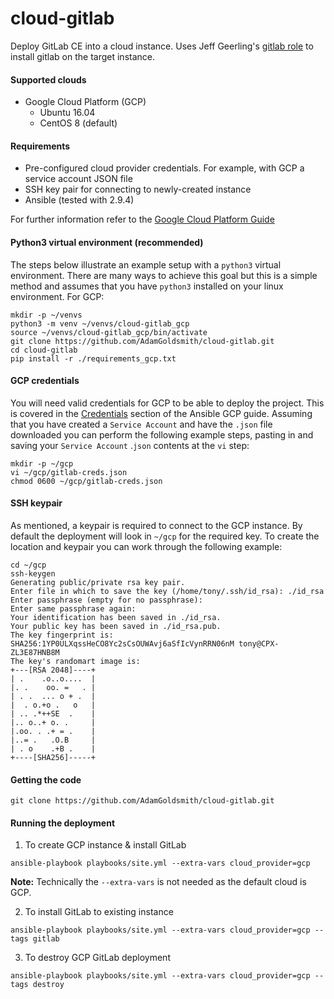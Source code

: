 # cloud-gitlab

Deploy GitLab CE into a cloud instance. Uses Jeff Geerling's [gitlab role](<https://galaxy.ansible.com/geerlingguy/gitlab/>) to install gitlab on the target instance.

#### Supported clouds

* Google Cloud Platform (GCP)
  * Ubuntu 16.04
  * CentOS 8 (default)

#### Requirements

* Pre-configured cloud provider credentials. For example, with GCP a service account JSON file
* SSH key pair for connecting to newly-created instance
* Ansible (tested with 2.9.4)

For further information refer to the [Google Cloud Platform Guide](https://docs.ansible.com/ansible/latest/scenario_guides/guide_gce.html)

#### Python3 virtual environment (recommended)

The steps below illustrate an example setup with a `python3` virtual environment.  There are many ways to achieve this goal but this is a simple method and assumes that you have `python3` installed on your linux environment.  For GCP:

```
mkdir -p ~/venvs
python3 -m venv ~/venvs/cloud-gitlab_gcp
source ~/venvs/cloud-gitlab_gcp/bin/activate
git clone https://github.com/AdamGoldsmith/cloud-gitlab.git
cd cloud-gitlab
pip install -r ./requirements_gcp.txt
```

#### GCP credentials

You will need valid credentials for GCP to be able to deploy the project.  This is covered in the [Credentials](https://docs.ansible.com/ansible/latest/scenario_guides/guide_gce.html#credentials) section of the Ansible GCP guide.  Assuming that you have created a `Service Account` and have the `.json` file downloaded you can perform the following example steps, pasting in and saving your `Service Account` .`json` contents at the `vi` step:

```
mkdir -p ~/gcp
vi ~/gcp/gitlab-creds.json
chmod 0600 ~/gcp/gitlab-creds.json
```

#### SSH keypair

As mentioned, a keypair is required to connect to the GCP instance. By default the deployment will look in `~/gcp` for the required key.  To create the location and keypair you can work through the following example:

```
cd ~/gcp
ssh-keygen
Generating public/private rsa key pair.
Enter file in which to save the key (/home/tony/.ssh/id_rsa): ./id_rsa
Enter passphrase (empty for no passphrase):
Enter same passphrase again:
Your identification has been saved in ./id_rsa.
Your public key has been saved in ./id_rsa.pub.
The key fingerprint is:
SHA256:1YP0ULXqssHeCO8Yc2sCsOUWAvj6aSfIcVynRRN06nM tony@CPX-ZL3E87HNB8M
The key's randomart image is:
+---[RSA 2048]----+
| .    .o..o....  |
|. .    oo. =   . |
| . .  ... o + .  |
|  . o.+o .   o   |
| .. .*++SE  .    |
|.. o..+ o. .     |
|.oo. . .+ = .    |
|..= .   .O.B     |
| . o    .+B .    |
+----[SHA256]-----+
```

#### Getting the code

```
git clone https://github.com/AdamGoldsmith/cloud-gitlab.git
```

#### Running the deployment

1. To create GCP instance & install GitLab
```
ansible-playbook playbooks/site.yml --extra-vars cloud_provider=gcp
```
__Note:__ Technically the `--extra-vars` is not needed as the default cloud is GCP.


2. To install GitLab to existing instance
```
ansible-playbook playbooks/site.yml --extra-vars cloud_provider=gcp --tags gitlab
```

3. To destroy GCP GitLab deployment
```
ansible-playbook playbooks/site.yml --extra-vars cloud_provider=gcp --tags destroy
```
